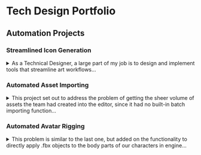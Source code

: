 # Tech Design Portfolio
## Automation Projects
### Streamlined Icon Generation
<details>
<summary>
As a Technical Designer, a large part of my job is to design and implement tools that streamline art workflows...
</summary>

This mini-project allowed artists to automatically generate icons for hundreds of objects at the click of a button, saving countless hours of work for them, had they done each icon manually.


I would later automate the importing process as well, since batch importing was not supported in our engine.

![Automated icon rendering in Blender](https://github.com/cruzrico4/Tech-Design-Portfolio/blob/main/Projects/Automation/Media/ScrollingAutomatedIcons.gif)

```Python
########################################################
# Last updated: 08/22/2022
# 
# Renders transparent png images of each mesh objects 
# in the current scene using the current active camera
# and exports to a given directory
# 
########################################################
import bpy
import os

#Get file path for prefixing exported .obj's
file_path = bpy.data.filepath
filepath_split = os.path.split(file_path) #list with [path, name]
desktop = os.path.join(os.path.join(os.environ['USERPROFILE']), 'Desktop')
#Export path
abs_path = desktop + "\\ReworldProjects\\MobileCreationTool\\Guns\\"

all_obj = bpy.context.scene.objects

#Uncheck all objects render
for obj in all_obj:
    if(obj.type == "MESH"):
        obj.hide_render = True

#Set BG transparent
bpy.context.scene.render.film_transparent = True

for obj in all_obj:
    if(obj.type == "MESH"):
        prefix_string = str.split(str(obj.users_collection[0].name), ".")[0]
        #construct export path
        export_path = abs_path + bpy.context.scene.name + "\\" + "BeautyRenders" + "\\" + prefix_string + "\\"
        ext = ".png"
        #make path if it doesn't exist
        if not os.path.isdir(export_path):
            os.makedirs(export_path)
        bpy.ops.object.select_all(action="DESELECT")
        obj.select_set(True)
        obj.hide_render = False
        bpy.context.scene.render.filepath = export_path + str.split(obj.name,".")[0] + ext
        bpy.ops.render.render(write_still = 1)
        obj.hide_render = True
```
</details>

### Automated Asset Importing

<details>
<summary>
This project set out to address the problem of getting the sheer volume of assets the team had created into the editor, since it had no built-in batch importing function...
</summary>

</details>

### Automated Avatar Rigging

<details>
<summary>
This problem is similar to the last one, but added on the functionality to directly apply .fbx objects to the body parts of our characters in engine...
</summary>

Since engine didn't natively allow importing single .fbx character model and rigs, we needed a way to quickly export characters piecemeal and reconstruct them in engine, while retaining joint data.

My solution was to batch export character body parts as .fbx files and write their joint data to .json. I then used an AutoIt script to automate clicks that imported each body part to its correct position, and applied the joint data from the .json file.

Again, this solution saved innumerable hours of rigging by hand, and allowed artists to see their rigged models in-engine extremely quickly, and allowed them to make changes as needed without wasting time.

An example of a character model that needed to have its body parts, as well as position, size, and joint data updated:

<img src="https://github.com/cruzrico4/Tech-Design-Portfolio/blob/main/Projects/Automation/Media/NewAvatar.png" width="512px" height="512px" />
<!---![Avatar that needed to be imported](https://github.com/cruzrico4/Tech-Design-Portfolio/blob/main/Projects/Automation/Media/NewAvatar.png =512x512)--->

The following gif shows the new model's .fbx body parts, position, scale, and joint data being updated automatically using AutoIt in lieu of built-in functionality:

![Automated Avatar Rigging Gif](https://github.com/cruzrico4/Tech-Design-Portfolio/blob/main/Projects/Automation/Media/AvatarBuilder.gif)
</details>
